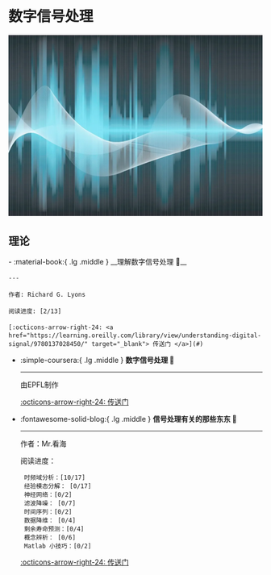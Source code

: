 # 数字信号处理

![DSP](DSP.png)

## 理论
<div class="grid cards" markdown>
-   :material-book:{ .lg .middle } __理解数字信号处理 🎯__

    ---

    作者: Richard G. Lyons

    阅读进度: [2/13]

    [:octicons-arrow-right-24: <a href="https://learning.oreilly.com/library/view/understanding-digital-signal/9780137028450/" target="_blank"> 传送门 </a>](#)

-  :simple-coursera:{ .lg .middle } __数字信号处理 🎯__

    ---

    由EPFL制作

    [:octicons-arrow-right-24: <a href="https://www.coursera.org/specializations/digital-signal-processing#courses" target="_blank"> 传送门 </a>](#)

-  :fontawesome-solid-blog:{ .lg .middle } __信号处理有关的那些东东 🎯__

    ---

    作者：Mr.看海

    阅读进度：

        时频域分析：[10/17]    
        经验模态分解： [0/17]
        神经网络：[0/2]       
        滤波降噪： [0/7]
        时间序列：[0/2]       
        数据降维： [0/4]
        剩余寿命预测：[0/4]   
        概念辨析： [0/6]
        Matlab 小技巧：[0/2]  

    [:octicons-arrow-right-24: <a href="https://zhuanlan.zhihu.com/p/138141521" target="_blank"> 传送门 </a>](#)


</div>



